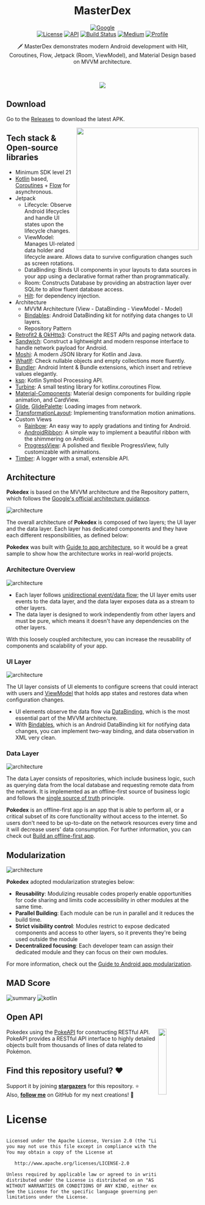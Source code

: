 <h1 align="center">MasterDex</h1>

<p align="center">
  <a href="https://devlibrary.withgoogle.com/products/android/repos/skydoves-pokedex"><img alt="Google" src="https://skydoves.github.io/badges/google-devlib.svg"/></a><br>
  <a href="https://opensource.org/licenses/Apache-2.0"><img alt="License" src="https://img.shields.io/badge/License-Apache%202.0-blue.svg"/></a>
  <a href="https://android-arsenal.com/api?level=21"><img alt="API" src="https://img.shields.io/badge/API-21%2B-brightgreen.svg?style=flat"/></a>
  <a href="https://github.com/skydoves/Pokedex/actions"><img alt="Build Status" src="https://github.com/skydoves/Pokedex/workflows/Android%20CI/badge.svg"/></a> 
  <a href="https://proandroiddev.com/exploring-dagger-hilt-and-whats-main-differences-with-dagger-android-c8c54cd92f18"><img alt="Medium" src="https://skydoves.github.io/badges/Story-Medium.svg"/></a>
  <a href="https://github.com/skydoves"><img alt="Profile" src="https://skydoves.github.io/badges/skydoves.svg"/></a> 
</p>

<p align="center">  
🗡️ MasterDex demonstrates modern Android development with Hilt, Coroutines, Flow, Jetpack (Room, ViewModel), and Material Design based on MVVM architecture.
</p>
</br>

<p align="center">
<img src="/previews/screenshot.png"/>
</p>

## Download
Go to the [Releases](https://github.com/skydoves/Pokedex/releases) to download the latest APK.

<img src="/previews/preview.gif" align="right" width="320"/>

## Tech stack & Open-source libraries
- Minimum SDK level 21
- [Kotlin](https://kotlinlang.org/) based, [Coroutines](https://github.com/Kotlin/kotlinx.coroutines) + [Flow](https://kotlin.github.io/kotlinx.coroutines/kotlinx-coroutines-core/kotlinx.coroutines.flow/) for asynchronous.
- Jetpack
  - Lifecycle: Observe Android lifecycles and handle UI states upon the lifecycle changes.
  - ViewModel: Manages UI-related data holder and lifecycle aware. Allows data to survive configuration changes such as screen rotations.
  - DataBinding: Binds UI components in your layouts to data sources in your app using a declarative format rather than programmatically.
  - Room: Constructs Database by providing an abstraction layer over SQLite to allow fluent database access.
  - [Hilt](https://dagger.dev/hilt/): for dependency injection.
- Architecture
  - MVVM Architecture (View - DataBinding - ViewModel - Model)
  - [Bindables](https://github.com/skydoves/bindables): Android DataBinding kit for notifying data changes to UI layers.
  - Repository Pattern
- [Retrofit2 & OkHttp3](https://github.com/square/retrofit): Construct the REST APIs and paging network data.
- [Sandwich](https://github.com/skydoves/Sandwich): Construct a lightweight and modern response interface to handle network payload for Android.
- [Moshi](https://github.com/square/moshi/): A modern JSON library for Kotlin and Java.
- [WhatIf](https://github.com/skydoves/whatif): Check nullable objects and empty collections more fluently.
- [Bundler](https://github.com/skydoves/bundler): Android Intent & Bundle extensions, which insert and retrieve values elegantly.
- [ksp](https://github.com/google/ksp): Kotlin Symbol Processing API.
- [Turbine](https://github.com/cashapp/turbine): A small testing library for kotlinx.coroutines Flow.
- [Material-Components](https://github.com/material-components/material-components-android): Material design components for building ripple animation, and CardView.
- [Glide](https://github.com/bumptech/glide), [GlidePalette](https://github.com/florent37/GlidePalette): Loading images from network.
- [TransformationLayout](https://github.com/skydoves/transformationlayout): Implementing transformation motion animations.
- Custom Views
  - [Rainbow](https://github.com/skydoves/rainbow): An easy way to apply gradations and tinting for Android.
  - [AndroidRibbon](https://github.com/skydoves/androidribbon): A simple way to implement a  beautiful ribbon with the shimmering on Android.
  - [ProgressView](https://github.com/skydoves/progressview): A polished and flexible ProgressView, fully customizable with animations.
- [Timber](https://github.com/JakeWharton/timber): A logger with a small, extensible API.

## Architecture
**Pokedex** is based on the MVVM architecture and the Repository pattern, which follows the [Google's official architecture guidance](https://developer.android.com/topic/architecture).

![architecture](figure/figure0.png)

The overall architecture of **Pokedex** is composed of two layers; the UI layer and the data layer. Each layer has dedicated components and they have each different responsibilities, as defined below:

**Pokedex** was built with [Guide to app architecture](https://developer.android.com/topic/architecture), so it would be a great sample to show how the architecture works in real-world projects.


### Architecture Overview

![architecture](figure/figure1.png)

- Each layer follows [unidirectional event/data flow](https://developer.android.com/topic/architecture/ui-layer#udf); the UI layer emits user events to the data layer, and the data layer exposes data as a stream to other layers.
- The data layer is designed to work independently from other layers and must be pure, which means it doesn't have any dependencies on the other layers.

With this loosely coupled architecture, you can increase the reusability of components and scalability of your app.

### UI Layer

![architecture](figure/figure2.png)

The UI layer consists of UI elements to configure screens that could interact with users and [ViewModel](https://developer.android.com/topic/libraries/architecture/viewmodel) that holds app states and restores data when configuration changes.
- UI elements observe the data flow via [DataBinding](https://developer.android.com/topic/libraries/data-binding), which is the most essential part of the MVVM architecture. 
- With [Bindables](https://github.com/skydoves/bindables), which is an Android DataBinding kit for notifying data changes, you can implement two-way binding, and data observation in XML very clean.

### Data Layer

![architecture](figure/figure3.png)

The data Layer consists of repositories, which include business logic, such as querying data from the local database and requesting remote data from the network. It is implemented as an offline-first source of business logic and follows the [single source of truth](https://en.wikipedia.org/wiki/Single_source_of_truth) principle.<br>

**Pokedex** is an offline-first app is an app that is able to perform all, or a critical subset of its core functionality without access to the internet. 
So users don't need to be up-to-date on the network resources every time and it will decrease users' data consumption. For further information, you can check out [Build an offline-first app](https://developer.android.com/topic/architecture/data-layer/offline-first).

## Modularization

![architecture](figure/figure4.png)

**Pokedex** adopted modularization strategies below:

- **Reusability**: Modulizing reusable codes properly enable opportunities for code sharing and limits code accessibility in other modules at the same time.
- **Parallel Building**: Each module can be run in parallel and it reduces the build time.
- **Strict visibility control**: Modules restrict to expose dedicated components and access to other layers, so it prevents they're being used outside the module
- **Decentralized focusing**: Each developer team can assign their dedicated module and they can focus on their own modules.

For more information, check out the [Guide to Android app modularization](https://developer.android.com/topic/modularization).

## MAD Score
![summary](https://user-images.githubusercontent.com/24237865/102366914-84f6b000-3ffc-11eb-8d49-b20694239782.png)
![kotlin](https://user-images.githubusercontent.com/24237865/102366932-8a53fa80-3ffc-11eb-8131-fd6745a6f079.png)

## Open API

<img src="https://user-images.githubusercontent.com/24237865/83422649-d1b1d980-a464-11ea-8c91-a24fdf89cd6b.png" align="right" width="21%"/>

Pokedex using the [PokeAPI](https://pokeapi.co/) for constructing RESTful API.<br>
PokeAPI provides a RESTful API interface to highly detailed objects built from thousands of lines of data related to Pokémon.

## Find this repository useful? :heart:
Support it by joining __[stargazers](https://github.com/skydoves/Pokedex/stargazers)__ for this repository. :star: <br>
Also, __[follow me](https://github.com/skydoves)__ on GitHub for my next creations! 🤩

# License
```xml

Licensed under the Apache License, Version 2.0 (the "License");
you may not use this file except in compliance with the License.
You may obtain a copy of the License at

   http://www.apache.org/licenses/LICENSE-2.0

Unless required by applicable law or agreed to in writing, software
distributed under the License is distributed on an "AS IS" BASIS,
WITHOUT WARRANTIES OR CONDITIONS OF ANY KIND, either express or implied.
See the License for the specific language governing permissions and
limitations under the License.
```
